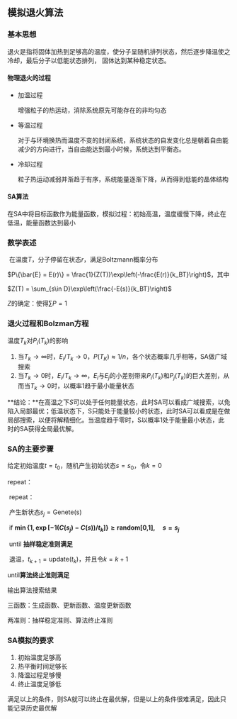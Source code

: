 ## 模拟退火算法

### 基本思想

​	退火是指将固体加热到足够高的温度，使分子呈随机排列状态，然后逐步降温使之冷却，最后分子以低能状态排列， 固体达到某种稳定状态。

#### 物理退火的过程

- 加温过程

  增强粒子的热运动，消除系统原先可能存在的非均匀态

- 等温过程

  对于与环境换热而温度不变的封闭系统，系统状态的自发变化总是朝着自由能减少的方向进行，当自由能达到最小时候，系统达到平衡态。

- 冷却过程

  粒子热运动减弱并渐趋于有序，系统能量逐渐下降，从而得到低能的晶体结构

  

#### SA算法

​	在SA中将目标函数作为能量函数，模拟过程：初始高温，温度缓慢下降，终止在低温，能量函数达到最小

### 数学表述

​	在温度$T$，分子停留在状态$r$，满足Boltzmann概率分布

$P\{\bar{E} = E(r)\} = \frac{1}{Z(T)}\exp\left(-\frac{E(r)}{k_BT}\right)$，其中

$Z(T) = \sum_{s\in D}\exp\left(\frac{-E(s)}{k_BT}\right)$

$Z$的确定：使得$\sum P=1$



### 退火过程和Bolzman方程

温度$T_k$对$P_i(T_k)$的影响

1. 当$T_k\rightarrow\infty$时，$E_i/T_k\rightarrow0$，$P(T_K)\approx 1/n$，各个状态概率几乎相等，SA做广域搜索
2. 当$T_k\rightarrow 0$时，$E_i/T_k\rightarrow\infty$，$E_i$与$E_j$的小差别带来$P_i(T_k)$和$P_j(T_k)$的巨大差别，从而当$T_k\rightarrow 0$时，以概率$1$趋于最小能量状态

**结论：**在高温之下$S$可以处于任何能量状态，此时SA可以看成广域搜索，以免陷入局部最优；低温状态下，S只能处于能量较小的状态，此时SA可以看成是在做局部搜索，以便将解精细化。当温度趋于零时，S以概率$1$处于能量最小状态，此时的SA获得全局最优解。



### SA的主要步骤

给定初始温度$t=t_0$，随机产生初始状态$s=s_0$，令$k=0$

repeat：

​	repeat：

​	产生新状态$s_j=\text{Genete(s)}$

​	if **$\min\{1, \exp[-1(C(s_j)-C(s))/t_k]\}\ge\text{random[0,1]},\quad s=s_j$**

​	until **抽样稳定准则满足**

​	退温，$t_{k+1}=\text{update}(t_k)$，并且令$k=k+1$

until**算法终止准则满足**

输出算法搜索结果



三函数：生成函数、更新函数、温度更新函数

两准则：抽样稳定准则、算法终止准则



### SA模拟的要求

1. 初始温度足够高
2. 热平衡时间足够长
3. 降温过程足够慢
4. 终止温度足够低

满足以上的条件，则SA就可以终止在最优解，但是以上的条件很难满足，因此只能记录历史最优解